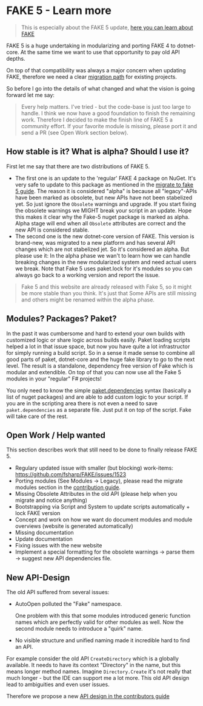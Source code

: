 # FAKE 5 - Learn more

> This is especially about the FAKE 5 update, [here you can learn about FAKE](fake-what-is-fake.html)

FAKE 5 is a huge undertaking in modularizing and porting FAKE 4 to dotnet-core.
At the same time we want to use that opportunity to pay old API depths.

On top of that compatibility was always a major concern when updating FAKE,
therefore we need a clear [migration path](fake-migrate-to-fake-5.html) for existing projects.

So before I go into the details of what changed and what the vision is going forward let me say:

> Every help matters. I've tried - but the code-base is just too large to handle.
> I think we now have a good foundation to finish the remaining work.
> Therefore I decided to make the finish line of FAKE 5 a community effort.
> If your favorite module is missing, please port it and send a PR (see Open Work section below).

## How stable is it? What is alpha? Should I use it?

First let me say that there are two distributions of FAKE 5.

 - The first one is an update to the 'regular' FAKE 4 package on NuGet.
   It's very safe to update to this package as mentioned in the [migrate to fake 5 guide](fake-migrate-to-fake-5.html).
   The reason it is considered "alpha" is because all "legacy"-APIs have been marked as obsolete, but new APIs have not been stabelized yet.
   So just ignore the `Obsolete` warnings and upgrade. If you start fixing the obsolete warnings we MIGHT break your script in an update.
   Hope this makes it clear why the Fake-5 nuget package is marked as alpha.
   Alpha stage will end when all `Obsolete` attributes are correct and the new API is considered stable.
 - The second one is the new dotnet-core version of FAKE.
   This version is brand-new, was migrated to a new platform and has several API changes which are not stabelized jet.
   So it's considered an alpha.
   But please use it: In the alpha phase we wan't to learn how we can handle breaking changes in the new modularized system and need actual users we break. Note that Fake 5 uses paket.lock for it's modules so you can always go back to a working version and report the issue. 

> Fake 5 and this website are already released with Fake 5, so it might be more stable than you think. It's just that 
> Some APIs are still missing and others might be renamed within the alpha phase.

## Modules? Packages? Paket?

In the past it was cumbersome and hard to extend your own builds with customized logic or share logic across builds easily.
Paket loading scripts helped a lot in that issue space, but now you have quite a lot infrastructor for simply running a build script.
So in a sense it made sense to combine all good parts of paket, dotnet-core and the huge fake library to go to the next level. The result is a standalone, dependency free version of Fake which is modular and extendible. On top of that you can now use all the Fake 5 modules in your "regular" F# projects!

You only need to know the simple [paket.dependencies](http://fsprojects.github.io/Paket/dependencies-file.html) syntax (basically a list of nuget packages) and are able to add custom logic to your script.
If you are in the scripting area there is not even a need to save `paket.dependencies` as a separate file. Just put it on top of the script. Fake will take care of the rest.

## Open Work / Help wanted

This section describes work that still need to be done to finally release FAKE 5.

 - Regulary updated issue with smaller (but blocking) work-items: https://github.com/fsharp/FAKE/issues/1523
 - Porting modules (See Modules -> Legacy), please read the migrate modules section in the [contribution guide](contributing.html).
 - Missing Obsolete Attributes in the old API (please help when you migrate and notice anything)
 - Bootstrapping via Script and System to update scripts automatically + lock FAKE version
 - Concept and work on how we want do document modules and module overviews (website is generated automatically)
 - Missing documentation
 - Update documentation
 - Fixing issues with the new website
 - Implement a special formatting for the obsolete warnings -> parse them -> suggest new API dependencies file.

## New API-Design

The old API suffered from several issues:

 - AutoOpen polluted the "Fake" namespace.

   One problem with this that some modules introduced generic function names which are perfectly valid for other modules as well. Now the second module needs to introduce a "quirk" name.

 - No visible structure and unified naming made it incredible hard to find an API.

For example consider the old API `CreateDirectory` which is a globally available.
It needs to have its context "Directory" in the name, but this means longer method names.
Imagine `Directory.Create` it's not really that much longer - but the IDE can support me a lot more.
This old API design lead to ambiguities and even user issues.

Therefore we propose a new [API design in the contributors guide](contributing.html)
